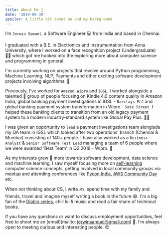 ```yaml
---
title: About Me 🤖
date: '2019-09-30'
spoiler: A little bit about me and my background
---
```


I’m `Jerwin Samuel`, a Software Engineer 💻 from India and based in Chennai.

I graduated with a B.E. in Electronics and Instrumentation from Anna University, where I worked on a face recognition project (Undergraduate) 🕵️‍♂️ which got me hooked into the exploring more about computer science and programming in general.

I'm currently working on projects that revolve around Python programming, Machine Learning, NLP, Payments and other exciting software development projects involving algorithms. 🚀

Previously, I've worked for `Amazon`, `Wipro` and `IGSL`. I worked alongside a talented 🙌 group of people focusing on Kindle 4.0 content quality in Amazon India, global banking payment investigations in IGSL - `Barclays PLC` and global banking payment system transformation in Wipro - `Sate Street`. I helped these banking clients to transition from an old legacy payment system to a modern industry-standard system like Global Pay Plus. 👨‍💻

I was given an opportunity to `lead` a payment investigations team alongisde my QA team in IGSL which looked after two operations' branch (Chennai & Mumbai) consisting of 140+ people. I have also worked as a `Business Analyst` & `Senior Software Test Lead` managing a team of 6 people where we were awarded 'Best Team' in Q2 2019 - Wipro. 👑

As my interests grew 💭 more towards software development, data science and machine learning, I saw myself focusing more on <a href="https://ocw.mit.edu/index.htm" target="_blank">self-learning</a> computer science concepts, getting involved in local community groups via meetup and attending conferences like <a href="https://in.pycon.org/" target="_blank">Pycon India</a>, <a href="https://aws.amazon.com/events/community-day/" target="_blank">AWS Community Day</a> etc.

When not thinking about CS, I write ✍️, spend time with my family and friends, travel and imagine myself writing a book in the future 😅. I'm a big fan of the <a href="https://diablo.blizzard.com/" target="_blank">Diablo series</a>, chill lo-fi music and read a fair share of technical books.

If you have any questions or want to discuss employment opportunities, feel free to shoot me an [email](mailto: jerwinsamuel@gmail.com) 📧. I’m always open to meeting curious and interesting people. 😍
